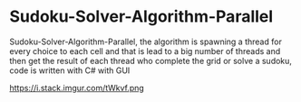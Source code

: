 # Sudoku-Solver-Algorithm-Parallel
 Sudoku-Solver-Algorithm-Parallel, the algorithm is spawning a thread for every choice to each cell and that is lead to a big number of threads and then get the result of each thread who complete the grid or solve a sudoku, code is written with C# with GUI
 
https://i.stack.imgur.com/tWkvf.png
